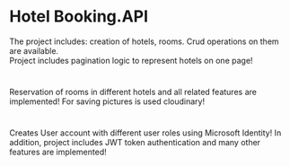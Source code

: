 # Hotel Booking.API
The project includes: creation of hotels, rooms. Crud operations on them are available.  
Project includes pagination logic to represent hotels on one page!
# 
Reservation of rooms in different hotels and all related features are implemented!
For saving pictures is used cloudinary!
#
Creates User account with different user roles using Microsoft Identity!
In addition, project includes JWT token authentication and many other features are implemented!

